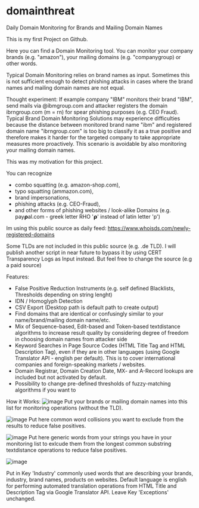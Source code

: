 # domainthreat
Daily Domain Monitoring for Brands and Mailing Domain Names

This is my first Project on Github.

Here you can find a Domain Monitoring tool. You can monitor your company brands (e.g. "amazon"), your mailing domains (e.g. "companygroup) or other words.

Typical Domain Monitoring relies on brand names as input. Sometimes this is not sufficient enough to detect phishing attacks in cases where the brand names and mailing domain names are not equal.

Thought experiment:
If example company "IBM" monitors their brand "IBM", send mails via @ibmgroup.com and attacker registers the domain ibrngroup.com (m = rn) for spear phishing purposes (e.g. CEO Fraud). 
Typical Brand Domain Monitoring Solutions may experience difficulties because the distance between monitored brand name "ibm" and registered domain name "ibrngroup.com" is too big to classify it as a true positive and therefore makes it harder for the targeted company to take appropriate measures more proactively. This scenario is avoidable by also monitoring your mailing domain names.

This was my motivation for this project.

You can recognize 
- combo squatting (e.g. amazon-shop.com), 
- typo squatting (ammazon.com), 
- brand impersonations, 
- phishing attacks (e.g. CEO-Fraud),
- and other forms of phishing websites / look-alike Domains (e.g. 𝗉ay𝞀al.com - greek letter RHO '𝞀' instead of latin letter 'p')

Im using this public source as daily feed:
https://www.whoisds.com/newly-registered-domains

Some TLDs are not included in this public source (e.g. .de TLD). I will publish another script in near future to bypass it by using CERT Transparency Logs as Input instead. But feel free to change the source (e.g a paid source)

Features:
- False Positive Reduction Instruments (e.g. self defined Blacklists, Thresholds depending on string lenght)
- IDN / Homoglyph Detection
- CSV Export (Desktop path is default path to create output)
- Find domains that are identical or confusingly similar to your name/brand/mailing domain name/etc.
- Mix of Sequence-based, Edit-based and Token-based textdistance algorithms to increase result quality by considering degree of freedom in choosing domain names from attacker side
- Keyword Searches in Page Source Codes (HTML Title Tag and HTML Description Tag), even if they are in other languages (using Google Translator API - english per default). This is to cover international companies and foreign-speaking markets / websites.
- Domain Registrar, Domain Creation Date, MX- and A-Record lookups are included but not activated by default.
- Possibility to change pre-defined thresholds of fuzzy-matching algorithms if you want to


How it Works:
![image](https://user-images.githubusercontent.com/124390875/216693263-1f4b68dd-ac95-4bda-8887-dba1044b3103.png)
Put your brands or mailing domain names into this list for monitoring operations (without the TLD).

![image](https://user-images.githubusercontent.com/124390875/216693388-b5543d15-26a0-410d-a62b-6e3764b713b6.png)
Put here common word collisions you want to exclude from the results to reduce false positives.

![image](https://user-images.githubusercontent.com/124390875/216693614-2b112eda-d900-4283-9161-ef96562d9357.png)
Put here generic words from your strings you have in your monitoring list to exlcude them from the longest common substring textdistance operations to reduce false positives.


![image](https://user-images.githubusercontent.com/124390875/216693534-06a412d5-597d-4fae-acd5-1ce18502d5c5.png)

Put in Key 'Industry' commonly used words that are describing your brands, industry, brand names, products on websites. Default language is english for performing automated translation operations from HTML Title and Description Tag via Google Translator API. 
Leave Key 'Exceptions' unchanged. 
